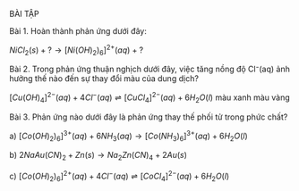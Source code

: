 BÀI TẬP

Bài 1. Hoàn thành phản ứng dưới đây:

$NiCl_2(s) + ? \rightarrow [Ni(OH)_2)_6]^{2+}(aq) + ?$

Bài 2. Trong phản ứng thuận nghịch dưới đây, việc tăng nồng độ Cl⁻(aq) ảnh hưởng thế nào đến sự thay đổi màu của dung dịch?

$[Cu(OH)_4]^{2-}(aq) + 4Cl^-(aq) \rightleftharpoons [CuCl_4]^{2-}(aq) + 6H_2O(l)$
    màu xanh                       màu vàng

Bài 3. Phản ứng nào dưới đây là phản ứng thay thế phối tử trong phức chất?

a) $[Co(OH)_2)_6]^{3+}(aq) + 6NH_3(aq) \rightarrow [Co(NH_3)_6]^{3+}(aq) + 6H_2O(l)$

b) $2NaAu(CN)_2 + Zn(s) \rightarrow Na_2Zn(CN)_4 + 2Au(s)$

c) $[Co(OH)_2)_6]^{2+}(aq) + 4Cl^-(aq) \rightleftharpoons [CoCl_4]^{2-}(aq) + 6H_2O(l)$